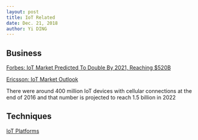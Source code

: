 ```yaml
---
layout: post
title: IoT Related 
date: Dec. 21, 2018
author: Yi DING
---
```


## Business

[Forbes: IoT Market Predicted To Double By 2021, Reaching $520B](https://www.forbes.com/sites/louiscolumbus/2018/08/16/iot-market-predicted-to-double-by-2021-reaching-520b/#39734d191f94)

[Ericsson: IoT Market Outlook](https://www.ericsson.com/en/networks/trending/hot-topics/iot-connectivity/iot-market-outlook)

There were around 400 million IoT devices with cellular connections at the end of 2016 and that number is projected to reach 1.5 billion in 2022

## Techniques

[IoT Platforms](IoT/IoT-Platforms)



